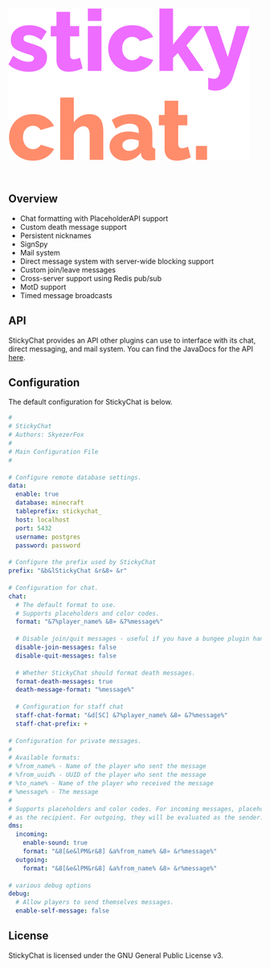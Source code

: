 <br/>

![StickyChat Logo](.github/logo.png?raw=true "StickyChat Logo")

<br/>

## Overview

- Chat formatting with PlaceholderAPI support
- Custom death message support
- Persistent nicknames
- SignSpy
- Mail system
- Direct message system with server-wide blocking support
- Custom join/leave messages
- Cross-server support using Redis pub/sub
- MotD support
- Timed message broadcasts

## API

StickyChat provides an API other plugins can use to interface with its chat, direct messaging, and mail system. You can find the JavaDocs for the API [here](https://www.youtube.com/watch?v=dQw4w9WgXcQ).

## Configuration

The default configuration for StickyChat is below.

```yml
#
# StickyChat
# Authors: SkyezerFox
#
# Main Configuration File
#

# Configure remote database settings.
data:
  enable: true
  database: minecraft
  tableprefix: stickychat_
  host: localhost
  port: 5432
  username: postgres
  password: password

# Configure the prefix used by StickyChat
prefix: "&b&lStickyChat &r&8» &r"

# Configuration for chat.
chat:
  # The default format to use.
  # Supports placeholders and color codes.
  format: "&7%player_name% &8» &7%message%"

  # Disable join/quit messages - useful if you have a bungee plugin handling them for you already.
  disable-join-messages: false
  disable-quit-messages: false

  # Whether StickyChat should format death messages.
  format-death-messages: true
  death-message-format: "%message%"

  # Configuration for staff chat
  staff-chat-format: "&d[SC] &7%player_name% &8» &7%message%"
  staff-chat-prefix: +

# Configuration for private messages.
#
# Available formats:
# %from_name% - Name of the player who sent the message
# %from_uuid% - UUID of the player who sent the message
# %to_name% - Name of the player who received the message
# %message% - The message
#
# Supports placeholders and color codes. For incoming messages, placeholders will be evaluated
# as the recipient. For outgoing, they will be evaluated as the sender.
dms:
  incoming:
    enable-sound: true
    format: "&8[&e&lPM&r&8] &a%from_name% &8» &r%message%"
  outgoing:
    format: "&8[&e&lPM&r&8] &a%from_name% &8» &r%message%"

# various debug options
debug:
  # Allow players to send themselves messages.
  enable-self-message: false
```

## License

StickyChat is licensed under the GNU General Public License v3.
